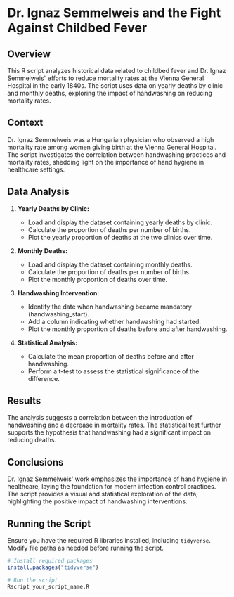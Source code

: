 # Dr. Ignaz Semmelweis and the Fight Against Childbed Fever

## Overview

This R script analyzes historical data related to childbed fever and Dr. Ignaz Semmelweis' efforts to reduce mortality rates at the Vienna General Hospital in the early 1840s. The script uses data on yearly deaths by clinic and monthly deaths, exploring the impact of handwashing on reducing mortality rates.

## Context

Dr. Ignaz Semmelweis was a Hungarian physician who observed a high mortality rate among women giving birth at the Vienna General Hospital. The script investigates the correlation between handwashing practices and mortality rates, shedding light on the importance of hand hygiene in healthcare settings.

## Data Analysis

1. **Yearly Deaths by Clinic:**
   - Load and display the dataset containing yearly deaths by clinic.
   - Calculate the proportion of deaths per number of births.
   - Plot the yearly proportion of deaths at the two clinics over time.

2. **Monthly Deaths:**
   - Load and display the dataset containing monthly deaths.
   - Calculate the proportion of deaths per number of births.
   - Plot the monthly proportion of deaths over time.

3. **Handwashing Intervention:**
   - Identify the date when handwashing became mandatory (handwashing_start).
   - Add a column indicating whether handwashing had started.
   - Plot the monthly proportion of deaths before and after handwashing.

4. **Statistical Analysis:**
   - Calculate the mean proportion of deaths before and after handwashing.
   - Perform a t-test to assess the statistical significance of the difference.

## Results

The analysis suggests a correlation between the introduction of handwashing and a decrease in mortality rates. The statistical test further supports the hypothesis that handwashing had a significant impact on reducing deaths.

## Conclusions

Dr. Ignaz Semmelweis' work emphasizes the importance of hand hygiene in healthcare, laying the foundation for modern infection control practices. The script provides a visual and statistical exploration of the data, highlighting the positive impact of handwashing interventions.

## Running the Script

Ensure you have the required R libraries installed, including `tidyverse`. Modify file paths as needed before running the script.

```R
# Install required packages
install.packages("tidyverse")

# Run the script
Rscript your_script_name.R
